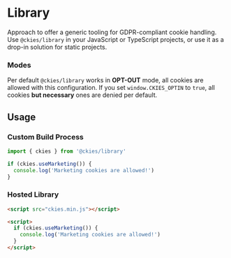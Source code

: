 # Library

Approach to offer a generic tooling for GDPR-compliant cookie handling. Use `@ckies/library` in your JavaScript or TypeScript projects, or use it as a drop-in solution for static projects.

### Modes

Per default `@ckies/library` works in **OPT-OUT** mode, all cookies are allowed with this configuration. If you set `window.CKIES_OPTIN` to `true`, all cookies **but necessary** ones are denied per default.

## Usage

### Custom Build Process

```javascript
import { ckies } from '@ckies/library'

if (ckies.useMarketing()) {
  console.log('Marketing cookies are allowed!')
}
```

### Hosted Library

```html
<script src="ckies.min.js"></script>

<script>
  if (ckies.useMarketing()) {
    console.log('Marketing cookies are allowed!')
  }
</script>
```
